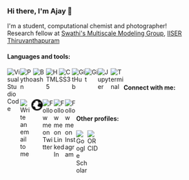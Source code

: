 ### Hi there, I'm Ajay 👋 
I'm a student, computational chemist and photographer!
<br>
Research fellow at [Swathi's Multiscale Modeling Group](https://faculty.iisertvm.ac.in/swathi), [IISER Thiruvanthapuram](https://iisertvm.ac.in)

#### Languages and tools:
[<img align="left" alt="Visual Studio Code" width="30px" src="https://cdn.jsdelivr.net/gh/devicons/devicon/icons/vscode/vscode-original.svg" />](https://github.com/ajay-mk)
[<img align="left" alt="Python" width="30px" src="https://cdn.jsdelivr.net/gh/devicons/devicon/icons/python/python-original.svg"/>](https://github.com/ajay-mk)
[<img align="left" alt="Bash" width="30px" src="https://user-images.githubusercontent.com/68733884/148506597-5d141d64-937e-478a-850e-b09f1717ea51.png" />](https://github.com/ajay-mk)
[<img align="left" alt="HTML5" width="30px" src="https://cdn.jsdelivr.net/gh/devicons/devicon/icons/html5/html5-plain-wordmark.svg" />](https://github.com/ajay-mk)
[<img align="left" alt="CSS3" width="30px" src="https://cdn.jsdelivr.net/gh/devicons/devicon/icons/css3/css3-plain-wordmark.svg" />](https://github.com/ajay-mk)
[<img align="left" alt="GitHub" width="30px" src= "https://cdn.jsdelivr.net/gh/devicons/devicon/icons/github/github-original.svg" />](https://github.com/)
[<img align="left" alt="Git" width="30px" src= "https://cdn.jsdelivr.net/gh/devicons/devicon/icons/git/git-original.svg" />](https://github.com/)
[<img align="left" alt="Jupyter" width="30px" src= "https://cdn.jsdelivr.net/gh/devicons/devicon/icons/jupyter/jupyter-original-wordmark.svg" />](https://github.com/)
[<img align="left" alt="Terminal" width="30px" src="https://user-images.githubusercontent.com/68733884/148511744-83f45445-1e0e-4ef4-9f44-98f1be69a55a.png" />](https://github.com/ajay-mk)
<br>

#### Connect with me:
[<img align="left" alt="Write an email to me" width="26px" src="https://img.icons8.com/color/96/000000/filled-message.png"/>](mailto:ajaymk16@iisertvm.ac.in)
[<img align="left" alt="Visit my website" width="26px" src="https://raw.githubusercontent.com/iconic/open-iconic/master/svg/globe.svg"/>](https://ajay-mk.github.io)
[<img align="left" alt="Follow me on Twitter" width="26px" src="https://img.icons8.com/color/96/000000/twitter--v1.png"/>](https://twitter.com/ajaymk_)
[<img align="left" alt="Follow me on LinkedIn" width="26px" src="https://img.icons8.com/color/96/000000/linkedin-2--v1.png"/>](https://in.linkedin.com/in/iamajaymk)
[<img align="left" alt="Follow me on Instagram" width="26px" src="https://img.icons8.com/color/96/000000/instagram-new--v1.png" />](https://instagram.com/ajaymk_)
<br>

#### Other profiles:
[<img align="left" alt="Google Scholar" width="26px" src="https://img.icons8.com/color/96/000000/google-scholar--v3.png" />](https://scholar.google.com/citations?hl=en&user=VC-HIpUAAAAJ)
[<img align="left" alt="ORCID" width="26px" src="https://upload.wikimedia.org/wikipedia/commons/thumb/0/06/ORCID_iD.svg/240px-ORCID_iD.svg.png" />](https://orcid.org/0000-0002-0079-5443/)
